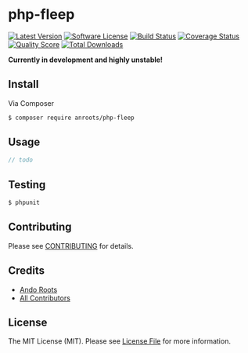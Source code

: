 # php-fleep

[![Latest Version](https://img.shields.io/github/release/anroots/php-fleep.svg?style=flat-square)](https://github.com/anroots/php-fleep/releases)
[![Software License](https://img.shields.io/badge/license-MIT-brightgreen.svg?style=flat-square)](LICENSE.md)
[![Build Status](https://img.shields.io/travis/anroots/php-fleep/master.svg?style=flat-square)](https://travis-ci.org/anroots/php-fleep)
[![Coverage Status](https://img.shields.io/scrutinizer/coverage/g/anroots/php-fleep.svg?style=flat-square)](https://scrutinizer-ci.com/g/anroots/php-fleep/code-structure)
[![Quality Score](https://img.shields.io/scrutinizer/g/anroots/php-fleep.svg?style=flat-square)](https://scrutinizer-ci.com/g/anroots/php-fleep)
[![Total Downloads](https://img.shields.io/packagist/dt/anroots/php-fleep.svg?style=flat-square)](https://packagist.org/packages/anroots/php-fleep)

**Currently in development and highly unstable!**

## Install

Via Composer

``` bash
$ composer require anroots/php-fleep
```

## Usage

``` php
// todo
```

## Testing

``` bash
$ phpunit
```

## Contributing

Please see [CONTRIBUTING](https://github.com/anroots/php-fleep/blob/master/CONTRIBUTING.md) for details.

## Credits

- [Ando Roots](https://github.com/anroots)
- [All Contributors](https://github.com/anroots/php-fleep/contributors)

## License

The MIT License (MIT). Please see [License File](LICENSE.md) for more information.
